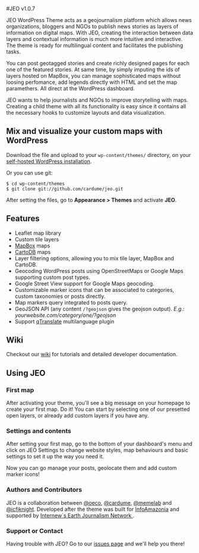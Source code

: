 #JEO
v1.0.7

JEO WordPress Theme acts as a geojournalism platform which allows news organizations, bloggers and NGOs to publish news stories as layers of information on digital maps. With JEO, creating the interaction between data layers and contextual information is much more intuitive and interactive. The theme is ready for multilingual content and facilitates the publishing tasks.

You can post geotagged stories and create richly designed pages for each one of the featured stories. At same time, by simply imputing the ids of layers hosted on MapBox, you can manage sophisticated maps without loosing perfomance, add legends directly with HTML and set the map paramethers. All direct at the WordPress dashboard.

JEO wants to help journalists and NGOs to improve storytelling with maps. Creating a child theme with all its functionality is easy since it contains all the necessary hooks to customize layouts and data visualization.

## Mix and visualize your custom maps with WordPress
Download the file and upload to your `wp-content/themes/` directory, on your [self-hosted WordPress installation](http://codex.wordpress.org/WordPress_Quick_Start_Guide).

Or you can use git:

```
$ cd wp-content/themes
$ git clone git://github.com/cardume/jeo.git
```

After setting the files, go to **Appearance > Themes** and activate **JEO**.

## Features
 - Leaflet map library
 - Custom tile layers
 - [MapBox](http://mapbox.com) maps
 - [CartoDB](http://cartodb.com) maps
 - Layer filtering options, allowing you to mix tile layer, MapBox and CartoDB.
 - Geocoding WordPress posts using OpenStreetMaps or Google Maps supporting custom post types.
 - Google Street View support for Google Maps geocoding.
 - Customizable marker icons that can be associated to categories, custom taxonomies or posts directly.
 - Map markers query integrated to posts query.
 - GeoJSON API (any content `/?geojson` gives the geojson output). *E.g.: yourwebsite.com/category/one/?geojson*
 - Support [qTranslate](http://wordpress.org/extend/plugins/qtranslate/) multilanguage plugin

## Wiki

Checkout our [wiki](https://github.com/oeco/jeo/wiki) for tutorials and detailed developer documentation.

## Using JEO

### First map
After activating your theme, you'll see a big message on your homepage to create your first map. Do it! You can start by selecting one of our presetted open layers, or already add custom layers if you have any.

### Settings and contents
After setting your first map, go to the bottom of your dashboard's menu and click on JEO Settings to change website styles, map behaviours and basic settings to set it up the way you need it.

Now you can go manage your posts, geolocate them and add custom marker icons!

### Authors and Contributors

JEO is a collaboration between [@oeco](https://github.com/oeco/), [@cardume](https://github.com/cardume/), [@memelab](https://github.com/memelab/) and [@icfjknight](https://github.com/icfjknight/). Developed after the theme was built for [InfoAmazonia](http://infoamazonia.org/) and supported by [Internew´s Earth Journalism Network ](http://www.earthjournalism.net/).

### Support or Contact
Having trouble with JEO? Go to our [issues page](https://github.com/oeco/jeo/issues) and we'll help you there!
